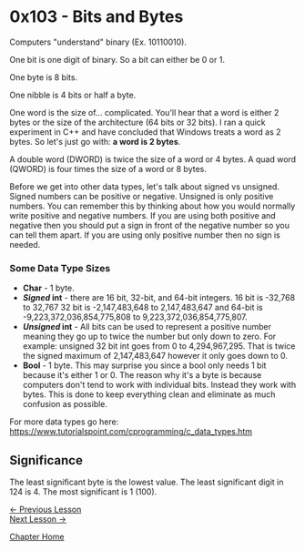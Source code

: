 # 0x103 - Bits and Bytes
Computers "understand" binary (Ex. 10110010).

One bit is one digit of binary. So a bit can either be 0 or 1. 

One byte is 8 bits.

One nibble is 4 bits or half a byte.

One word is the size of... complicated. You'll hear that a word is either 2 bytes or the size of the architecture (64 bits or 32 bits). I ran a quick experiment in C++ and have concluded that Windows treats a word as 2 bytes. So let's just go with: **a word is 2 bytes**.

A double word (DWORD) is twice the size of a word or 4 bytes. A quad word (QWORD) is four times the size of a word or 8 bytes.

Before we get into other data types, let's talk about signed vs unsigned. Signed numbers can be positive or negative. Unsigned is only positive numbers. You can remember this by thinking about how you would normally write positive and negative numbers. If you are using both positive and negative then you should put a sign in front of the negative number so you can tell them apart. If you are using only positive number then no sign is needed.

### Some Data Type Sizes
* **Char** - 1 byte.
* ***Signed* int** - there are 16 bit, 32-bit, and 64-bit integers. 16 bit is -32,768 to 32,767 32 bit is -2,147,483,648 to 2,147,483,647 and 64-bit is -9,223,372,036,854,775,808 to 9,223,372,036,854,775,807.
* ***Unsigned* int** - All bits can be used to represent a positive number meaning they go up to twice the number but only down to zero. For example: unsigned 32 bit int goes from 0 to 4,294,967,295. That is twice the signed maximum of 2,147,483,647 however it only goes down to 0.
* **Bool** - 1 byte. This may surprise you since a bool only needs 1 bit because it's either 1 or 0. The reason why it's a byte is because computers don't tend to work with individual bits. Instead they work with bytes. This is done to keep everything clean and eliminate as much confusion as possible.

For more data types go here: https://www.tutorialspoint.com/cprogramming/c_data_types.htm

## Significance
The least significant byte is the lowest value. The least significant digit in 124 is 4. The most significant is 1 (100).

[<- Previous Lesson](0x102-ASCII.md)  
[Next Lesson ->](0x104-ProgrammingLanguages.md)  


[Chapter Home](0x100-BinaryBasics.md)  
